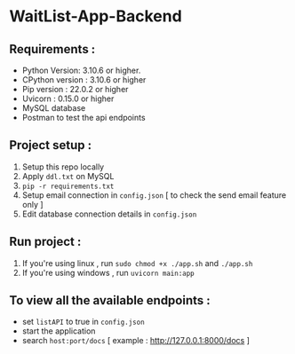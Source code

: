 # WaitList-App-Backend
## Requirements :
- Python Version:  3.10.6 or higher.
- CPython version : 3.10.6 or higher
- Pip version : 22.0.2 or higher
- Uvicorn : 0.15.0 or higher
- MySQL database
- Postman to test the api endpoints

## Project setup : 
1. Setup this repo locally
1. Apply `ddl.txt` on MySQL
2. `pip -r requirements.txt`
3. Setup email connection in `config.json` [ to check the send email feature only ]
4. Edit database connection details in `config.json`

## Run project :
1. If you're using linux , run `sudo chmod +x ./app.sh` and `./app.sh`
2. If you're using windows , run `uvicorn main:app`

## To view all the available endpoints :
- set `listAPI` to true in `config.json`
- start the application
- search `host:port/docs` [ example : http://127.0.0.1:8000/docs ]
